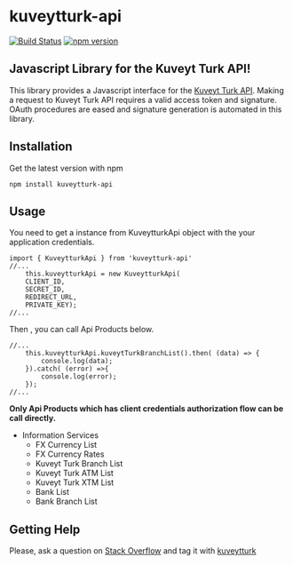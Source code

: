 # kuveytturk-api
[![Build Status](https://travis-ci.org/huseyinbuyukdere/kuveytturk-api.svg?branch=master)](https://travis-ci.org/huseyinbuyukdere/kuveytturk-api)
[![npm version](https://badge.fury.io/js/kuveytturk-api.svg)](https://badge.fury.io/js/kuveytturk-api)


Javascript Library for the Kuveyt Turk API!
------------

This library provides a Javascript interface for the [Kuveyt Turk API](https://developer.kuveytturk.com.tr/#/). Making a request to Kuveyt Turk API requires a valid access token and signature. OAuth procedures are eased and signature generation is automated in this library.

Installation
------------
Get the latest version with npm

    npm install kuveytturk-api

Usage
------------
You need to get a instance from KuveytturkApi object with the your application credentials.

    import { KuveytturkApi } from 'kuveytturk-api'
    //...
        this.kuveytturkApi = new KuveytturkApi(
        CLIENT_ID,
        SECRET_ID,
        REDIRECT_URL,
        PRIVATE_KEY);       
    //...
  
  Then , you can call Api Products below.  


    //...
        this.kuveytturkApi.kuveytTurkBranchList().then( (data) => {
			console.log(data);
		}).catch( (error) =>{
			console.log(error);
		});     
    //...
 **Only Api Products which has client credentials authorization flow can be call directly.**
 - Information Services
	 - FX Currency List
	 - FX Currency Rates
	 - Kuveyt Turk Branch List
	 - Kuveyt Turk ATM List
	 - Kuveyt Turk XTM List
	 - Bank List
	 - Bank Branch List

Getting Help
---

Please, ask a question on [Stack Overflow](https://stackoverflow.com) and tag it with [kuveytturk](https://stackoverflow.com/questions/tagged/kuveytturk)
